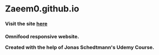 # Zaeem0.github.io
<h3>Visit the site <a href src="zaeem0.github.io">here</a><h3>
<p>Omnifood responsive website. </p>
<p>Created with the help of Jonas Schedtmann's Udemy Course.</p>
